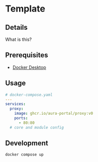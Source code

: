 # Template

## Details

What is this?

## Prerequisites

* [Docker Desktop](https://www.docker.com/products/docker-desktop)

## Usage

```yaml
# docker-compose.yaml
---
services:
  proxy:
    image: ghcr.io/aura-portal/proxy:v0
    ports:
      - 80:80
  # core and module config
```

## Development

```shell
docker compose up
```
